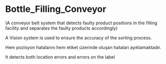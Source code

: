 # Bottle_Filling_Conveyor
(A conveyor belt system that detects faulty product positions in the filling facility and separates the faulty products accordingly)


A Vision system is used to ensure the accuracy of the sorting process.


Hem pozisyon hatalarını hem etiket üzerinde oluşan hataları ayıklamaktadır.


It detects both location errors and errors on the label

